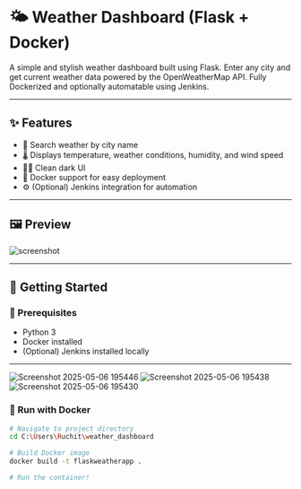 # 🌤️ Weather Dashboard (Flask + Docker)

A simple and stylish weather dashboard built using Flask. Enter any city and get current weather data powered by the OpenWeatherMap API. Fully Dockerized and optionally automatable using Jenkins.

---

## ✨ Features

- 🔎 Search weather by city name
- 🌡️ Displays temperature, weather conditions, humidity, and wind speed
- 🧑‍🎨 Clean dark UI
- 🐳 Docker support for easy deployment
- ⚙️ (Optional) Jenkins integration for automation

---

## 🖼️ Preview

![screenshot](screenshot.png)

---

## 🚀 Getting Started

### 🔧 Prerequisites

- Python 3
- Docker installed
- (Optional) Jenkins installed locally

---
![Screenshot 2025-05-06 195446](https://github.com/user-attachments/assets/6c76ed6a-ec61-4055-a93d-03c6de92918c)
![Screenshot 2025-05-06 195438](https://github.com/user-attachments/assets/a8b5a592-c003-43c0-b782-c5a561107408)
![Screenshot 2025-05-06 195430](https://github.com/user-attachments/assets/36ef99a8-09ce-4154-8e83-067fc9814c37)


### 🐳 Run with Docker

```bash
# Navigate to project directory
cd C:\Users\Ruchit\weather_dashboard

# Build Docker image
docker build -t flaskweatherapp .

# Run the container!



